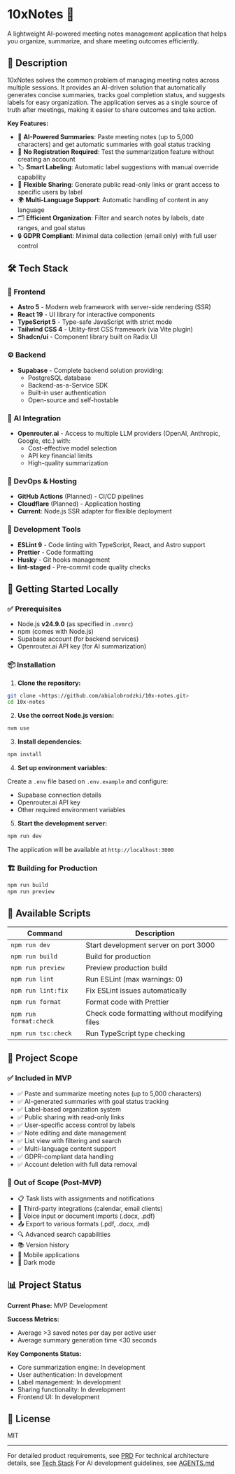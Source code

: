 # 10xNotes 📝

A lightweight AI-powered meeting notes management application that helps you organize, summarize, and share meeting outcomes efficiently.

## 📖 Description

10xNotes solves the common problem of managing meeting notes across multiple sessions. It provides an AI-driven solution that automatically generates concise summaries, tracks goal completion status, and suggests labels for easy organization. The application serves as a single source of truth after meetings, making it easier to share outcomes and take action.

**Key Features:**

- 🤖 **AI-Powered Summaries**: Paste meeting notes (up to 5,000 characters) and get automatic summaries with goal status tracking
- 🚀 **No Registration Required**: Test the summarization feature without creating an account
- 🏷️ **Smart Labeling**: Automatic label suggestions with manual override capability
- 🔗 **Flexible Sharing**: Generate public read-only links or grant access to specific users by label
- 🌍 **Multi-Language Support**: Automatic handling of content in any language
- 🗂️ **Efficient Organization**: Filter and search notes by labels, date ranges, and goal status
- 🔒 **GDPR Compliant**: Minimal data collection (email only) with full user control

## 🛠️ Tech Stack

### 🎨 Frontend

- **Astro 5** - Modern web framework with server-side rendering (SSR)
- **React 19** - UI library for interactive components
- **TypeScript 5** - Type-safe JavaScript with strict mode
- **Tailwind CSS 4** - Utility-first CSS framework (via Vite plugin)
- **Shadcn/ui** - Component library built on Radix UI

### ⚙️ Backend

- **Supabase** - Complete backend solution providing:
  - PostgreSQL database
  - Backend-as-a-Service SDK
  - Built-in user authentication
  - Open-source and self-hostable

### 🧠 AI Integration

- **Openrouter.ai** - Access to multiple LLM providers (OpenAI, Anthropic, Google, etc.) with:
  - Cost-effective model selection
  - API key financial limits
  - High-quality summarization

### 🚀 DevOps & Hosting

- **GitHub Actions** (Planned) - CI/CD pipelines
- **Cloudflare** (Planned) - Application hosting
- **Current**: Node.js SSR adapter for flexible deployment

### 🔧 Development Tools

- **ESLint 9** - Code linting with TypeScript, React, and Astro support
- **Prettier** - Code formatting
- **Husky** - Git hooks management
- **lint-staged** - Pre-commit code quality checks

## 🚀 Getting Started Locally

### ✅ Prerequisites

- Node.js **v24.9.0** (as specified in `.nvmrc`)
- npm (comes with Node.js)
- Supabase account (for backend services)
- Openrouter.ai API key (for AI summarization)

### 📦 Installation

1. **Clone the repository:**

```bash
git clone <https://github.com/abialobrodzki/10x-notes.git>
cd 10x-notes
```

2. **Use the correct Node.js version:**

```bash
nvm use
```

3. **Install dependencies:**

```bash
npm install
```

4. **Set up environment variables:**

Create a `.env` file based on `.env.example` and configure:

- Supabase connection details
- Openrouter.ai API key
- Other required environment variables

5. **Start the development server:**

```bash
npm run dev
```

The application will be available at `http://localhost:3000`

### 🏗️ Building for Production

```bash
npm run build
npm run preview
```

## 📜 Available Scripts

| Command                | Description                                   |
| ---------------------- | --------------------------------------------- |
| `npm run dev`          | Start development server on port 3000         |
| `npm run build`        | Build for production                          |
| `npm run preview`      | Preview production build                      |
| `npm run lint`         | Run ESLint (max warnings: 0)                  |
| `npm run lint:fix`     | Fix ESLint issues automatically               |
| `npm run format`       | Format code with Prettier                     |
| `npm run format:check` | Check code formatting without modifying files |
| `npm run tsc:check`    | Run TypeScript type checking                  |

## 🎯 Project Scope

### ✅ Included in MVP

- ✅ Paste and summarize meeting notes (up to 5,000 characters)
- ✅ AI-generated summaries with goal status tracking
- ✅ Label-based organization system
- ✅ Public sharing with read-only links
- ✅ User-specific access control by labels
- ✅ Note editing and date management
- ✅ List view with filtering and search
- ✅ Multi-language content support
- ✅ GDPR-compliant data handling
- ✅ Account deletion with full data removal

### 🔮 Out of Scope (Post-MVP)

- 📋 Task lists with assignments and notifications
- 🔌 Third-party integrations (calendar, email clients)
- 🎤 Voice input or document imports (.docx, .pdf)
- 📤 Export to various formats (.pdf, .docx, .md)
- 🔍 Advanced search capabilities
- 📚 Version history
- 📱 Mobile applications
- 🌙 Dark mode

## 📊 Project Status

**Current Phase:** MVP Development

**Success Metrics:**

- Average >3 saved notes per day per active user
- Average summary generation time <30 seconds

**Key Components Status:**

- Core summarization engine: In development
- User authentication: In development
- Label management: In development
- Sharing functionality: In development
- Frontend UI: In development

## 📄 License

MIT

---

For detailed product requirements, see [PRD](.ai/prd.md)
For technical architecture details, see [Tech Stack](.ai/tech-stack.md)
For AI development guidelines, see [AGENTS.md](AGENTS.md)
